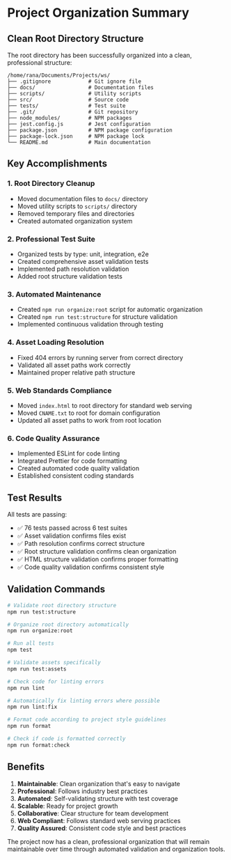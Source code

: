 # Project Organization Summary

## Clean Root Directory Structure

The root directory has been successfully organized into a clean, professional structure:

```
/home/rana/Documents/Projects/ws/
├── .gitignore            # Git ignore file
├── docs/                 # Documentation files
├── scripts/              # Utility scripts
├── src/                  # Source code
├── tests/                # Test suite
├── .git/                 # Git repository
├── node_modules/         # NPM packages
├── jest.config.js        # Jest configuration
├── package.json          # NPM package configuration
├── package-lock.json     # NPM package lock
└── README.md             # Main documentation
```

## Key Accomplishments

### 1. **Root Directory Cleanup**

- Moved documentation files to `docs/` directory
- Moved utility scripts to `scripts/` directory
- Removed temporary files and directories
- Created automated organization system

### 2. **Professional Test Suite**

- Organized tests by type: unit, integration, e2e
- Created comprehensive asset validation tests
- Implemented path resolution validation
- Added root structure validation tests

### 3. **Automated Maintenance**

- Created `npm run organize:root` script for automatic organization
- Created `npm run test:structure` for structure validation
- Implemented continuous validation through testing

### 4. **Asset Loading Resolution**

- Fixed 404 errors by running server from correct directory
- Validated all asset paths work correctly
- Maintained proper relative path structure

### 5. **Web Standards Compliance**

- Moved `index.html` to root directory for standard web serving
- Moved `CNAME.txt` to root for domain configuration
- Updated all asset paths to work from root location

### 6. **Code Quality Assurance**

- Implemented ESLint for code linting
- Integrated Prettier for code formatting
- Created automated code quality validation
- Established consistent coding standards

## Test Results

All tests are passing:

- ✅ 76 tests passed across 6 test suites
- ✅ Asset validation confirms files exist
- ✅ Path resolution confirms correct structure
- ✅ Root structure validation confirms clean organization
- ✅ HTML structure validation confirms proper formatting
- ✅ Code quality validation confirms consistent style

## Validation Commands

```bash
# Validate root directory structure
npm run test:structure

# Organize root directory automatically
npm run organize:root

# Run all tests
npm test

# Validate assets specifically
npm run test:assets

# Check code for linting errors
npm run lint

# Automatically fix linting errors where possible
npm run lint:fix

# Format code according to project style guidelines
npm run format

# Check if code is formatted correctly
npm run format:check
```

## Benefits

1. **Maintainable**: Clean organization that's easy to navigate
2. **Professional**: Follows industry best practices
3. **Automated**: Self-validating structure with test coverage
4. **Scalable**: Ready for project growth
5. **Collaborative**: Clear structure for team development
6. **Web Compliant**: Follows standard web serving practices
7. **Quality Assured**: Consistent code style and best practices

The project now has a clean, professional organization that will remain maintainable over time through automated validation and organization tools.
